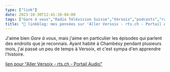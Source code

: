```yaml
---
type: ["link"]
date: 2023-10-30T12:41:10-04:00
tags: ["Gare à vous","Radio Télévision Suisse","Versoix","podcasts","radio","Chambésy","Geneva","Switzerland"]
title: "🔗 linkblog: mes pensées sur 'Aller Versoix - rts.ch - Portail Audio'"
---
```

J'aime bien *Gare à vous*, mais j'aime en particulier les épisodes qui parlent des endroits que je reconnais. Ayant habité à Chambésy pendant plusieurs mois, j'ai passé un peu de temps à Versoix, et c'est sympa d'en apprendre l'histoire.

[lien pour "Aller Versoix - rts.ch - Portail Audio"](https://www.rts.ch/audio-podcast/2023/audio/aller-versoix-26952406.html)
